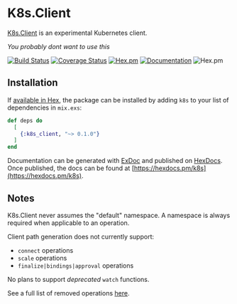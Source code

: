 # K8s.Client

[K8s.Client](https://hexdocs.pm/k8s_client/readme.html) is an experimental Kubernetes client.

*You probably dont want to use this*

[![Build Status](https://travis-ci.org/coryodaniel/k8s_client.svg?branch=master)](https://travis-ci.org/coryodaniel/k8s_client)
[![Coverage Status](https://coveralls.io/repos/github/coryodaniel/k8s_client/badge.svg?branch=master)](https://coveralls.io/github/coryodaniel/k8s_client?branch=master)
[![Hex.pm](http://img.shields.io/hexpm/v/k8s_client.svg?style=flat)](https://hex.pm/packages/k8s_client) 
[![Documentation](https://img.shields.io/badge/documentation-on%20hexdocs-green.svg)](https://hexdocs.pm/k8s_client/)
![Hex.pm](https://img.shields.io/hexpm/l/k8s_client.svg?style=flat)

## Installation

If [available in Hex](https://hex.pm/docs/publish), the package can be installed
by adding `k8s` to your list of dependencies in `mix.exs`:

```elixir
def deps do
  [
    {:k8s_client, "~> 0.1.0"}
  ]
end
```

Documentation can be generated with [ExDoc](https://github.com/elixir-lang/ex_doc)
and published on [HexDocs](https://hexdocs.pm). Once published, the docs can
be found at [https://hexdocs.pm/k8s](https://hexdocs.pm/k8s).

## Notes

K8s.Client never assumes the "default" namespace. A namespace is always required when applicable to an operation.

Client path generation does not currently support:
* `connect` operations
* `scale` operations
* `finalize|bindings|approval` operations

No plans to support *deprecated* `watch` functions.

See a full list of removed operations [here](./lib/k8s/client/swagger.ex#L81-L91).
